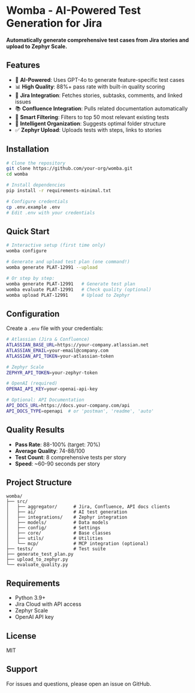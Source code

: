# Womba - AI-Powered Test Generation for Jira

**Automatically generate comprehensive test cases from Jira stories and upload to Zephyr Scale.**

## Features

- 🤖 **AI-Powered**: Uses GPT-4o to generate feature-specific test cases
- 📊 **High Quality**: 88%+ pass rate with built-in quality scoring
- 🔗 **Jira Integration**: Fetches stories, subtasks, comments, and linked issues
- 📚 **Confluence Integration**: Pulls related documentation automatically
- 🎯 **Smart Filtering**: Filters to top 50 most relevant existing tests
- 📁 **Intelligent Organization**: Suggests optimal folder structure
- ✅ **Zephyr Upload**: Uploads tests with steps, links to stories

## Installation

```bash
# Clone the repository
git clone https://github.com/your-org/womba.git
cd womba

# Install dependencies
pip install -r requirements-minimal.txt

# Configure credentials
cp .env.example .env
# Edit .env with your credentials
```

## Quick Start

```bash
# Interactive setup (first time only)
womba configure

# Generate and upload test plan (one command!)
womba generate PLAT-12991 --upload

# Or step by step:
womba generate PLAT-12991   # Generate test plan
womba evaluate PLAT-12991   # Check quality (optional)
womba upload PLAT-12991     # Upload to Zephyr
```

## Configuration

Create a `.env` file with your credentials:

```bash
# Atlassian (Jira & Confluence)
ATLASSIAN_BASE_URL=https://your-company.atlassian.net
ATLASSIAN_EMAIL=your-email@company.com
ATLASSIAN_API_TOKEN=your-atlassian-token

# Zephyr Scale
ZEPHYR_API_TOKEN=your-zephyr-token

# OpenAI (required)
OPENAI_API_KEY=your-openai-api-key

# Optional: API Documentation
API_DOCS_URL=https://docs.your-company.com/api
API_DOCS_TYPE=openapi  # or 'postman', 'readme', 'auto'
```

## Quality Results

- **Pass Rate**: 88-100% (target: 70%)
- **Average Quality**: 74-88/100
- **Test Count**: 8 comprehensive tests per story
- **Speed**: ~60-90 seconds per story

## Project Structure

```
womba/
├── src/
│   ├── aggregator/      # Jira, Confluence, API docs clients
│   ├── ai/              # AI test generation
│   ├── integrations/    # Zephyr integration
│   ├── models/          # Data models
│   ├── config/          # Settings
│   ├── core/            # Base classes
│   ├── utils/           # Utilities
│   └── mcp/             # MCP integration (optional)
├── tests/               # Test suite
├── generate_test_plan.py
├── upload_to_zephyr.py
└── evaluate_quality.py
```

## Requirements

- Python 3.9+
- Jira Cloud with API access
- Zephyr Scale
- OpenAI API key

## License

MIT

## Support

For issues and questions, please open an issue on GitHub.
